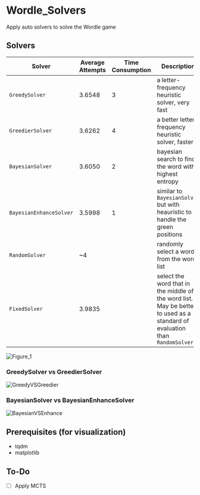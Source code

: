 # Wordle_Solvers

Apply auto solvers to solve the Wordle game

## Solvers
| Solver | Average Attempts | Time Consumption | Description |
| ------ | ---------------- | ---------------- | ----------- |
| `GreedySolver` | 3.6548 | 3 | a letter-frequency heuristic solver, very fast |
| `GreedierSolver` | 3.6262 | 4 | a better letter-frequency heuristic solver, faster |
| `BayesianSolver` | 3.6050 | 2 | bayesian search to find the word with highest entropy |
| `BayesianEnhanceSolver` | 3.5998 | 1 | similar to `BayesianSolver` but with heauristic to handle the green positions |
| `RandomSolver` | ~4 | | randomly select a word from the word list |
| `FixedSolver` | 3.9835 | | select the word that in the middle of the word list. May be better to used as a standard of evaluation than `RandomSolver` |
![Figure_1](https://github.com/user-attachments/assets/589d46bc-2587-4bfc-9a6e-78569014b96e)

### GreedySolver vs GreedierSolver
![GreedyVSGreedier](https://github.com/user-attachments/assets/cd513b02-cefe-4b41-ada6-4beeeb4d8f93)

### BayesianSolver vs BayesianEnhanceSolver
![BayesianVSEnhance](https://github.com/user-attachments/assets/e0f6c9b3-4ee9-46cd-8eb5-1d4c967b2a81)

## Prerequisites (for visualization)
- tqdm 
- matplotlib

## To-Do
- [ ] Apply MCTS



